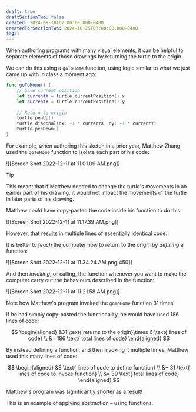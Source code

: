 ```yaml
---
draft: true
draftSectionTwo: false
created: 2024-09-18T07:00:00.000-0400
createdForSectionTwo: 2024-10-25T07:00:00.000-0400
tags:
---
```


When authoring programs with many visual elements, it can be helpful to separate elements of those drawings by returning the turtle to the origin.

We can do this using a `goToHome` function, using logic similar to what we just came up with in class a moment ago:

```swift
func goToHome() {
    // Save current position
    let currentX = turtle.currentPosition().x
    let currentY = turtle.currentPosition().y
    
    // Return to origin
    turtle.penUp()
    turtle.diagonal(dx: -1 * currentX, dy: -1 * currentY)
    turtle.penDown()
}
```

For example, when authoring this sketch in a prior year, Matthew Zhang used the `goToHome` function to isolate each part of his code:

![[Screen Shot 2022-12-11 at 11.01.09 AM.png]]

> [!TIP]
> 
> This meant that if Matthew needed to change the turtle's movements in an earlier part of his drawing, it would not impact the movements of the turtle in later parts of his drawing.

Matthew *could* have copy-pasted the code inside his function to do this:

![[Screen Shot 2022-12-11 at 11.17.39 AM.png]]

However, that results in multiple lines of essentially identical code.

It is better to *teach* the computer how to return to the origin by *defining* a function:

![[Screen Shot 2022-12-11 at 11.34.24 AM.png|450]]

And then *invoking*, or calling, the function whenever you want to make the computer carry out the behaviours described in the function:

![[Screen Shot 2022-12-11 at 11.21.58 AM.png]]

Note how Matthew's program invoked the `goToHome` function 31 times!

If he had simply copy-pasted the functionality, he would have used 186 lines of code:

$$
\begin{aligned}
&31 \text{ returns to the origin}\times 6 \text{ lines of code}
\\ &= 186 \text{ total lines of code}
\end{aligned}
$$

By instead defining a function, and then invoking it multiple times, Matthew used this many lines of code:

$$
\begin{aligned}
&8 \text{ lines of code to define function} \\
&+ 31 \text{ lines of code to invoke function} \\
&= 39 \text{ total lines of code}
\end{aligned}
$$

Matthew's program was significantly shorter as a result!

This is an example of applying abstraction – using functions.
